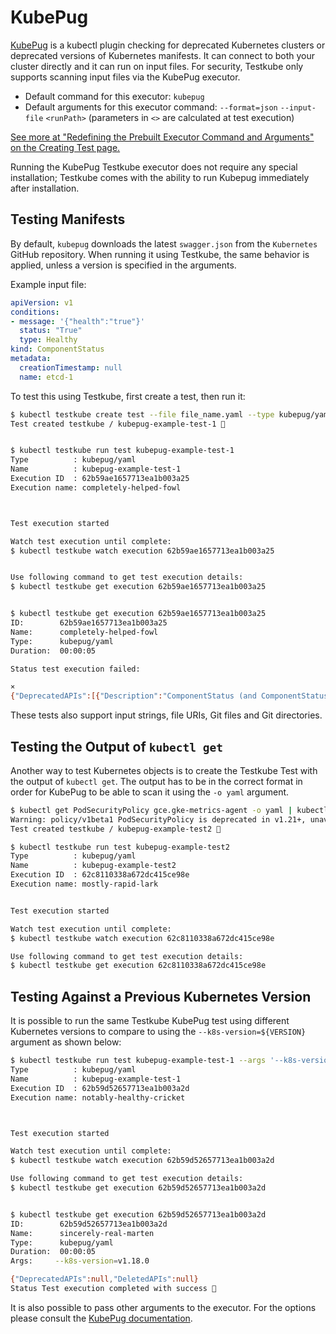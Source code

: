 # KubePug

[KubePug](https://github.com/kubepug/kubepug) is a kubectl plugin checking for deprecated Kubernetes clusters or deprecated versions of Kubernetes manifests. It can connect to both your cluster directly and it can run on input files.
For security, Testkube only supports scanning input files via the KubePug executor.

* Default command for this executor: `kubepug`
* Default arguments for this executor command: `--format=json` `--input-file` `<runPath>`
(parameters in `<>` are calculated at test execution)

[See more at "Redefining the Prebuilt Executor Command and Arguments" on the Creating Test page.](../articles/creating-tests.md#redefining-the-prebuilt-executor-command-and-arguments)

Running the KubePug Testkube executor does not require any special installation; Testkube comes with the ability to run Kubepug immediately after installation.

## Testing Manifests

By default, `kubepug` downloads the latest `swagger.json` from the `Kubernetes` GitHub repository. When running it using Testkube, the same behavior is applied, unless a version is specified in the arguments.

Example input file:

```yaml
apiVersion: v1
conditions:
- message: '{"health":"true"}'
  status: "True"
  type: Healthy
kind: ComponentStatus
metadata:
  creationTimestamp: null
  name: etcd-1
```

To test this using Testkube, first create a test, then run it:

```bash
$ kubectl testkube create test --file file_name.yaml --type kubepug/yaml --name kubepug-example-test-1
Test created testkube / kubepug-example-test-1 🥇


$ kubectl testkube run test kubepug-example-test-1
Type          : kubepug/yaml
Name          : kubepug-example-test-1
Execution ID  : 62b59ae1657713ea1b003a25
Execution name: completely-helped-fowl



Test execution started

Watch test execution until complete:
$ kubectl testkube watch execution 62b59ae1657713ea1b003a25


Use following command to get test execution details:
$ kubectl testkube get execution 62b59ae1657713ea1b003a25


$ kubectl testkube get execution 62b59ae1657713ea1b003a25
ID:        62b59ae1657713ea1b003a25
Name:      completely-helped-fowl
Type:      kubepug/yaml
Duration:  00:00:05

Status test execution failed:

⨯
{"DeprecatedAPIs":[{"Description":"ComponentStatus (and ComponentStatusList) holds the cluster validation info. Deprecated: This API is deprecated in v1.19+","Group":"","Kind":"ComponentStatus","Version":"v1","Name":"","Deprecated":true,"Items":[{"Scope":"OBJECT","ObjectName":"etcd-1","Namespace":"","location":"/tmp/test-content4075001618"}]}],"DeletedAPIs":null}
```

These tests also support input strings, file URIs, Git files and Git directories.

## Testing the Output of `kubectl get`

Another way to test Kubernetes objects is to create the Testkube Test with the output of `kubectl get`. The output has to be in the correct format in order for KubePug to be able to scan it using the `-o yaml` argument.

```bash
$ kubectl get PodSecurityPolicy gce.gke-metrics-agent -o yaml | kubectl testkube create test --type kubepug/yaml --name kubepug-example-test2
Warning: policy/v1beta1 PodSecurityPolicy is deprecated in v1.21+, unavailable in v1.25+
Test created testkube / kubepug-example-test2 🥇

$ kubectl testkube run test kubepug-example-test2
Type          : kubepug/yaml
Name          : kubepug-example-test2
Execution ID  : 62c8110338a672dc415ce98e
Execution name: mostly-rapid-lark


Test execution started

Watch test execution until complete:
$ kubectl testkube watch execution 62c8110338a672dc415ce98e

Use following command to get test execution details:
$ kubectl testkube get execution 62c8110338a672dc415ce98e
```

## Testing Against a Previous Kubernetes Version

It is possible to run the same Testkube KubePug test using different Kubernetes versions to compare to using the `--k8s-version=${VERSION}` argument as shown below:

```bash
$ kubectl testkube run test kubepug-example-test-1 --args '--k8s-version=v1.18.0'
Type          : kubepug/yaml
Name          : kubepug-example-test-1
Execution ID  : 62b59d52657713ea1b003a2d
Execution name: notably-healthy-cricket



Test execution started

Watch test execution until complete:
$ kubectl testkube watch execution 62b59d52657713ea1b003a2d

Use following command to get test execution details:
$ kubectl testkube get execution 62b59d52657713ea1b003a2d


$ kubectl testkube get execution 62b59d52657713ea1b003a2d
ID:        62b59d52657713ea1b003a2d
Name:      sincerely-real-marten
Type:      kubepug/yaml
Duration:  00:00:05
Args:     --k8s-version=v1.18.0

{"DeprecatedAPIs":null,"DeletedAPIs":null}
Status Test execution completed with success 🥇
```

It is also possible to pass other arguments to the executor. For the options please consult the [KubePug documentation](https://github.com/kubepug/kubepug#how-to-use-it-as-a-standalone-program).
